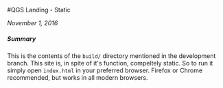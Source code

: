#QGS Landing - Static

_November 1, 2016_

##### Summary
This is the contents of the `build/` directory mentioned in the development branch. This site is, in spite of it's function, compeltely static. So to run it simply open `index.html` in your preferred browser. Firefox or Chrome recommended, but works in all modern browsers.
